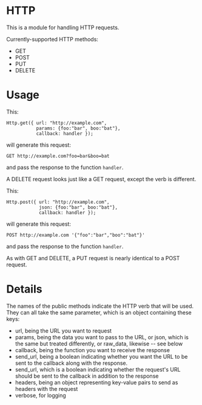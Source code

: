# HTTP

This is a module for handling HTTP requests.

Currently-supported HTTP methods:
- GET
- POST
- PUT
- DELETE


# Usage

This:
```
Http.get({ url: "http://example.com",
           params: {foo:"bar", boo:"bat"},
           callback: handler });
```

will generate this request:
```
GET http://example.com?foo=bar&boo=bat
```

and pass the response to the function `handler`.

A DELETE request looks just like a GET request, except the verb
is different.

This:
```
Http.post({ url: "http://example.com",
            json: {foo:"bar", boo:"bat"},
            callback: handler });
```

will generate this request:
```
POST http://example.com '{"foo":"bar","boo":"bat"}'
```

and pass the response to the function `handler`.

As with GET and DELETE, a PUT request is nearly identical to a
POST request.


# Details

The names of the public methods indicate the HTTP verb that will
be used. They can all take the same parameter, which is an object
containing these keys:
- url, being the URL you want to request
- params, being the data you want to pass to the URL, or
  json, which is the same but treated differently, or
  raw_data, likewise -- see below
- callback, being the function you want to receive the response
- send_url, being a boolean indicating whether you want the URL
  to be sent to the callback along with the response.
- send_url, which is a boolean indicating whether the request's
  URL should be sent to the callback in addition to the response
- headers, being an object representing key-value pairs to send
  as headers with the request
- verbose, for logging
